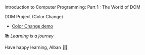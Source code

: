 Introduction to Computer Programming: Part 1 : The World of DOM

DOM Project (Color Change)
- [Color Change demo](https://alban-okoby.github.io/gomycode-checkpoints/10-the-world-of-dom/Color-Changer/index.html)

📚 *Learning is a journey*

Have happy learning, Alban 🐱‍👤

